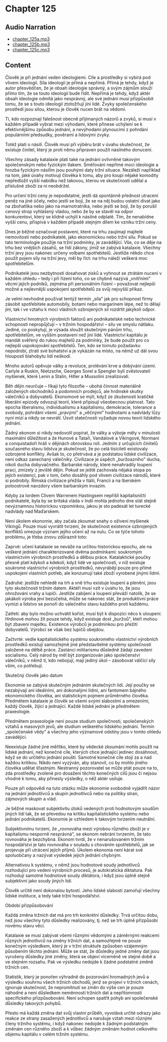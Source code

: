 # Chapter 125

## Audio Narration

- [chapter_125a.mp3](../5-audio-chunks-espeak/chapter_125a.mp3)
- [chapter_125b.mp3](../5-audio-chunks-espeak/chapter_125b.mp3)
- [chapter_125c.mp3](../5-audio-chunks-espeak/chapter_125c.mp3)

## Content

<!-- Source: ESPEAK_AUDIO-chapter_125a-OPTIMIZED.md -->

Člověk je při jednání veden ideologiemi. Cíle a prostředky si vybírá pod vlivem ideologií. Síla ideologií je přímá a nepřímá. Přímá je tehdy, když je autor přesvědčen, že je obsah ideologie správný, a svým zájmům slouží přímo tím, že se touto ideologií bude řídit. Nepřímá je tehdy, když aktér obsah ideologie odmítá jako nesprávný, ale své jednání musí přizpůsobit tomu, že se s touto ideologií ztotožňují jiní lidé. Zvyky společenského prostředí jsou silou, kterou je člověk nucen brát na vědomí.

Ti, kdo rozpoznají falešnost obecně přijímaných názorů a zvyků, si musí v každém případě vybrat mezi výhodami, které přinese uchýlení se k efektivnějšímu způsobu jednání, a nevýhodami plynoucími z pohrdání populárními předsudky, pověrami a lidovými zvyky.

Totéž platí o násilí. Člověk musí při výběru brát v úvahu skutečnost, že existuje činitel, který je proti němu připraven použít násilného donucení.

Všechny zásady katalaxie platí také na jednání ovlivněné takovým společenským nebo fyzickým tlakem. Směřování nepřímé moci ideologie a hrozba fyzickým násilím jsou pouhými daty tržní situace. Nezáleží například na tom, jaké úvahy motivují člověka k tomu, aby pro koupi nějaké komodity nepředložil vyšší nabídku než takovou, kterou ve skutečnosti udělal a příslušné zboží za ni neobdržel.

Pro určení tržní ceny je nepodstatné, jestli dá spontánně přednost utracení peněz na jiné účely, nebo jestli se bojí, že se na něj budou ostatní dívat jako na zbohatlíka nebo jako na marnotratníka, nebo jestli se bojí, že by porušil cenový strop vyhlášený vládou, nebo že by se stavěl na odpor konkurentovi, který se klidně uchýlí k násilné odplatě. Tím, že nenabídne vyšší cenu, přispívá v každém případě stejným dílem ke vzniku tržní ceny.

Dnes je běžné označovat postavení, které na trhu zaujímají majitelé nemovitostí nebo podnikatelé, jako ekonomickou nebo tržní sílu. Pokud se tato terminologie použije na tržní podmínky, je zavádějící. Vše, co se děje na trhu bez vnějších zásahů, se řídí zákony, jimiž se zabývá katalaxie. Všechny tržní jevy jsou nakonec určeny volbami spotřebitelů. Jestliže někdo chce použít pojem síly na tržní jevy, měl by říct: na trhu náleží veškerá moc spotřebitelům.

Podnikatelé jsou nezbytností dosahovat zisků a vyhnout se ztrátám nuceni v každém ohledu – tedy i při řízení toho, co se chybně nazývá „vnitřními" věcmi jejich podniků, zejména při personálním řízení – považovat nejlepší možné a nejlevnější uspokojení spotřebitelů za svůj nejvyšší příkaz.

Je velmi nevhodné používat tentýž termín „síla" jak pro schopnost firmy zásobit spotřebitele automobily, botami nebo margarínem lépe, než to dělají jiní, tak i ve vztahu k moci vládních ozbrojených sil rozdrtit jakýkoli odpor.

Vlastnictví hmotných výrobních faktorů ani podnikatelské nebo technické schopnosti nepropůjčují – v tržním hospodářství – sílu ve smyslu nátlaku. Jediné, co poskytují, je výsada sloužit skutečným pánům trhu, spotřebitelům, ve vyšším postavení než jiní lidé. Vlastnictví kapitálu je mandát svěřený do rukou majitelů za podmínky, že bude použit pro co nejlepší uspokojování spotřebitelů. Ten, kdo se tomuto požadavku nepodrobí, ztratí své bohatství a je vykázán na místo, na němž už dál svou hloupostí blahobytu lidí neškodí.

Mnoho autorů opěvuje války a revoluce, prolévání krve a dobývání území. Carlyle a Ruskin, Nietzsche, Georges Sorel a Spengler byli zvěstovateli myšlenek, které Lenin a Stalin, Hitler a Mussolini zrealizovali.

Běh dějin neurčuje – říkají tyto filozofie – ubohá činnost materiálně založených obchodníků a podomních prodejců, ale hrdinské skutky válečníků a dobyvatelů. Ekonomové se mýlí, když ze zkušenosti kratičké liberální epizody odvozují teorii, které připisují všeobecnou platnost. Tato epocha liberalismu, individualismu a kapitalismu, demokracie, tolerance a svobody, pohrdání všemi „pravými" a „věčnými" hodnotami a nadvlády lůzy nyní mizí a nikdy se nevrátí. Úsvit statečnosti vyžaduje novou teorii lidského jednání.

<!-- Source: ESPEAK_AUDIO-chapter_125b-OPTIMIZED.md -->

Žádný ekonom si nikdy nedovolil popírat, že války a výboje měly v minulosti maximální důležitost a že Hunové a Tataři, Vandalové a Vikingové, Normani a conquistadoři hráli v dějinách obrovskou roli. Jedním z určujících činitelů současného stavu lidstva je skutečnost, že po celá tisíciletí existovaly ozbrojené konflikty. Avšak to, co přetrvává a je podstatou lidské civilizace, není odkaz zanechaný válečníky. Civilizace je úspěch „buržoazního" ducha, nikoli ducha dobyvačného. Barbarské národy, které nenahradily loupení prací, zmizely z jeviště dějin. Pokud se ještě zachovala nějaká stopa po jejich existenci, pak v tom, čeho dosáhly pod vlivem civilizace národů, které si podrobily. Římská civilizace přežila v Itálii, Francii a na Iberském poloostrově navzdory všem barbarským invazím.

Kdyby za lordem Clivem Warrenem Hastingsem nepřišli kapitalisničtí podnikatelé, byla by se britská vláda v Indii mohla jednoho dne stát stejně nevýznamnou historickou vzpomínkou, jakou je sto padesát let turecké nadvlády nad Maďarskem.

Není úkolem ekonomie, aby začala zkoumat snahy o oživení myšlenek Vikingů. Pouze musí vyvrátit tvrzení, že skutečnost existence ozbrojených konfliktů omezuje význam jejího učení až na nulu. Co se týče tohoto problému, je třeba znovu zdůraznit toto:

Zaprvé: učení katalaxie se neváže na určitou historickou epochu, ale na veškeré jednání charakterizované dvěma podmínkami: soukromým vlastnictvím výrobních prostředků a dělbou práce. Katalaktické poučky přesně platí kdykoli a kdekoli, když lidé ve společnosti, v níž existuje soukromé vlastnictví výrobních prostředků, nevyrábějí pouze pro přímé uspokojení vlastních potřeb, ale konzumují také zboží vyrobené jinými lidmi.

Zadruhé: jestliže nehledě na trh a vně trhu existuje loupení a plenění, jsou tyto skutečnosti tržním datem. Aktéři musí vzít v úvahu to, že jsou ohrožováni vrahy a lupiči. Jestliže zabíjení a loupení převáží natolik, že se jakákoli výroba jeví bezúčelná, může se nakonec stát, že produktivní práce vymizí a lidstvo se ponoří do válečného stavu každého proti každému.

Zatřetí: aby bylo možno uchvátit kořist, musí být k dispozici něco k uloupení. Hrdinové mohou žít pouze tehdy, když existuje dost „buržoů", kteří mohou být zbaveni majetku. Existence výrobců je podmínkou pro přežití dobyvatelů. Výrobci se však bez lupičů obejdou.

Začtvrté: vedle kapitalistického systému soukromého vlastnictví výrobních prostředků existují samozřejmě jiné představitelné systémy společnosti založené na dělbě práce. Zastánci militarismu důsledně žádají zavedení socialismu. Celý národ by měl být zorganizován jako společenství válečníků, v němž ti, kdo nebojují, mají jediný úkol – zásobovat válčící síly vším, co potřebují.

Skutečný člověk jako datum

Ekonomie se zabývá skutečným jednáním skutečných lidí. Její poučky se nezabývají ani ideálními, ani dokonalými lidmi, ani fantomem bájného ekonomického člověka, ani statistickým pojmem průměrného člověka. Předmětem katalaxie je člověk se všemi svými slabostmi a omezeními, každý člověk, žijící a jednající. Každé lidské jednání je předmětem praxeologie.

Předmětem praxeologie není pouze studium společnosti, společenských vztahů a masových jevů, ale studium veškerého lidského jednání. Termín „společenské vědy" a všechny jeho významové odstíny jsou v tomto ohledu zavádějící.

Neexistuje žádné jiné měřítko, které by vědecké zkoumání mohlo použít na lidské jednání, než konečné cíle, kterých chce jednající jedinec dosáhnout, když se do určitého jednání pouští. Samotné konečné cíle stojí za a nad každou kritikou. Nikdo není vyzýván, aby stanovil, co by mohlo jiného člověka udělat šťastným. Nestranný pozorovatel se může ptát pouze na to, zda prostředky zvolené pro dosažení těchto konečných cílů jsou či nejsou vhodné k tomu, aby přinesly výsledky, o něž aktér usiluje.

Pouze při odpovědi na tuto otázku může ekonomie svobodně vyjádřit názor na jednání jednotlivců a skupin jednotlivců nebo na politiky stran, zájmových skupin a vlád.

Je běžné maskovat subjektivitu útoků vedených proti hodnotovým soudům jiných lidí tak, že se převedou na kritiku kapitalistického systému nebo jednání podnikatelů. Ekonomie je vzhledem k takovým tvrzením neutrální.

Subjektivnímu tvrzení, že „rovnováha mezi výrobou různého zboží je v kapitalismu nesporně nesprávná", se ekonom nebrání tvrzením, že tato rovnováha je bezchybná. Ekonom tvrdí, že v nenarušovaném tržním hospodářství je tato rovnováha v souladu s chováním spotřebitelů, jak se projevuje při utrácení jejich příjmů. Úkolem ekonoma není kárat své spoluobčany a nazývat výsledek jejich jednání chybným.

<!-- Source: ESPEAK_AUDIO-chapter_125c-OPTIMIZED.md -->

Alternativou k systému, v němž jsou hodnotové soudy jednotlivců rozhodující pro vedení výrobních procesů, je autokratická diktatura. Pak rozhodují samotné hodnotové soudy diktátora, i když jsou úplně stejně subjektivní jako soudy jiných lidí.

Člověk určitě není dokonalou bytostí. Jeho lidské slabosti zamořují všechny lidské instituce, a tedy také tržní hospodářství.

Období přizpůsobování

Každá změna tržních dat má pro trh konkrétní důsledky. Trvá určitou dobu, než jsou všechny tyto důsledky realizovány, tj. než se trh úplně přizpůsobí novému stavu věcí.

Katalaxie se musí zabývat všemi různými vědomými a záměrnými reakcemi různých jednotlivců na změny tržních dat, a samozřejmě ne pouze konečným výsledkem, který je v tržní struktuře způsoben vzájemným působením těchto jednání. Může se stát, že důsledky jedné změny dat jsou vyrušeny důsledky jiné změny, která se objeví víceméně ve stejné době a ve stejném rozsahu. Pak ve výsledku nedojde k žádné podstatné změně tržních cen.

Statistik, který je ponořen výhradně do pozorování hromadných jevů a výsledku souhrnu všech tržních obchodů, jenž se projeví v tržních cenách, ignoruje skutečnost, že nepromítnutí se změn do výše cen je pouze náhodné a není důsledkem neměnnosti tržních dat a nepřítomnosti specifického přizpůsobování. Není schopen spatřit pohyb ani společenské důsledky takových pohybů.

Přesto má každá změna dat svůj vlastní průběh, vyvolává určité odrazy jako reakce ze strany zasažených jednotlivců a narušuje vztah mezi různými členy tržního systému, i když nakonec nedojde k žádným podstatným změnám cen různého zboží a k vůbec žádným změnám hodnot celkového objemu kapitálu v celém tržním systému.

